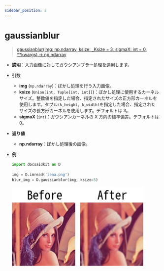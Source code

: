 ```yaml
---
sidebar_position: 2
---
```


# gaussianblur

> [gaussianblur(img: np.ndarray, ksize: \_Ksize = 3, sigmaX: int = 0, \*\*kwargs) -> np.ndarray](https://github.com/DocsaidLab/DocsaidKit/blob/012540eebaebb2718987dd3ec0f7dcf40f403caa/docsaidkit/vision/functionals.py#L54)

- **説明**：入力画像に対してガウシアンブラー処理を適用します。

- 引数

  - **img** (`np.ndarray`)：ぼかし処理を行う入力画像。
  - **ksize** (`Union[int, Tuple[int, int]]`)：ぼかし処理に使用するカーネルサイズ。整数値を指定した場合、指定されたサイズの正方形カーネルを使用します。タプル`(k_height, k_width)`を指定した場合、指定されたサイズの長方形カーネルを使用します。デフォルトは 3。
  - **sigmaX** (`int`)：ガウシアンカーネルの X 方向の標準偏差。デフォルトは 0。

- **返り値**

  - **np.ndarray**：ぼかし処理後の画像。

- **例**

  ```python
  import docsaidkit as D

  img = D.imread('lena.png')
  blur_img = D.gaussianblur(img, ksize=5)
  ```

  ![gaussianblur](./resource/test_gaussianblur.jpg)
